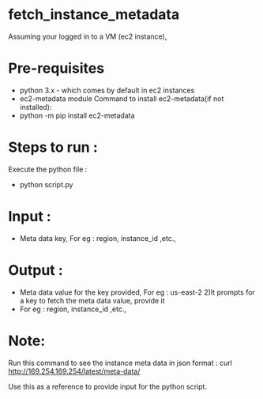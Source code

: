 # fetch_instance_metadata
Assuming your logged in to a VM (ec2 instance),

# Pre-requisites
- python 3.x - which comes by default in ec2 instances
- ec2-metadata module 
Command to install ec2-metadata(if not installed): 
- python -m pip install ec2-metadata

# Steps to run :
Execute the python file :
- python script.py
# Input :
- Meta data key, For eg : region, instance_id ,etc.,
# Output :
- Meta data value for the key provided, For eg : us-east-2
2)It prompts for a key to fetch the meta data value, provide it 
- For eg : region, instance_id ,etc.,

# Note:
Run this command to see the instance meta data in json format :
curl http://169.254.169.254/latest/meta-data/

Use this as a reference to provide input for the python script.


